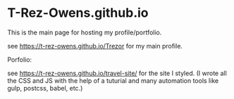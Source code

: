 # T-Rez-Owens.github.io
This is the main page for hosting my profile/portfolio.

see https://t-rez-owens.github.io/Trezor  for my main profile.

Porfolio:

see https://t-rez-owens.github.io/travel-site/ for the site I styled. (I wrote all the CSS and JS with the help of a tuturial and many automation tools like gulp, postcss, babel, etc.)



